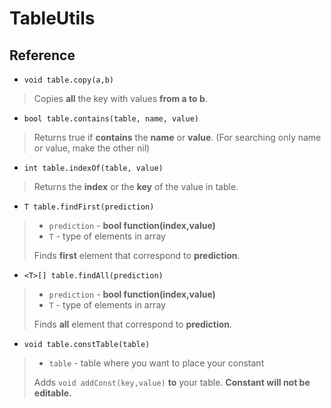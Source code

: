 # TableUtils

## Reference
- `void table.copy(a,b)`
> Copies **all** the key with values **from a to b**.

- `bool table.contains(table, name, value)`
> Returns true if **contains** the **name** or **value**. (For searching only name or value, make the other nil) 

- `int table.indexOf(table, value)`
> Returns the **index** or the **key** of the value in table.

- `T table.findFirst(prediction)`
> - `prediction` - **bool function(index,value)**
> - `T` - type of elements in array
>
> Finds **first** element that correspond to **prediction**.

- `<T>[] table.findAll(prediction)`
> - `prediction` - **bool function(index,value)**
> - `T` - type of elements in array
> 
> Finds **all** element that correspond to **prediction**.

- `void table.constTable(table)`
> - `table` - table where you want to place your constant
>
> Adds `void addConst(key,value)` **to** your table. **Constant will not be editable.**
